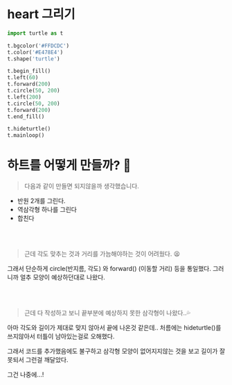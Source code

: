 # heart 그리기

```python
import turtle as t

t.bgcolor('#FFDCDC')
t.color('#E478E4')
t.shape('turtle')

t.begin_fill()
t.left(60)
t.forward(200)
t.circle(50, 200)
t.left(200)
t.circle(50, 200)
t.forward(200)
t.end_fill()

t.hideturtle()
t.mainloop()
```

# 하트를 어떻게 만들까? 🤔

> 다음과 같이 만들면 되지않을까 생각했습니다.
- 반원 2개를 그린다.
- 역삼각형 하나를 그린다
- 합친다

<br><br>

> 근데 각도 맞추는 것과 거리를 가늠해야하는 것이 어려웠다. 😫

그래서 단순하게 circle(반지름, 각도) 와 forward() (이동할 거리) 등을 통일했다.
그러니까 얼추 모양이 예상하던대로 나왔다.

<br><br>

> 근데 다 작성하고 보니 끝부분에 예상하지 못한 삼각형이 나왔다..💦

아마 각도와 길이가 제대로 맞지 않아서 끝에 나온것 같은데..
처름에는 hideturtle()를 쓰지않아서 터틀이 남아있는걸로 오해했다.

그래서 코드를 추가했음에도 불구하고 삼각형 모양이 없어지지않는 것을 보고 길이가 잘못되서 그런걸 깨달았다.

그건 나중에...!
